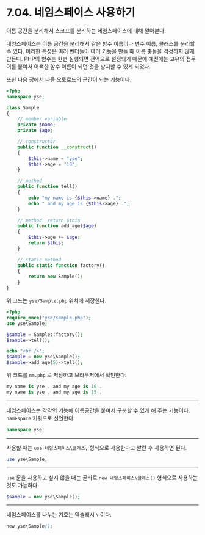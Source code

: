 # 7.04. 네임스페이스 사용하기

이름 공간을 분리해서 스코프를 분리하는 네임스페이스에 대해 알아본다.

네임스페이스는 이름 공간을 분리해서 같은 함수 이름이나 변수 이름, 클래스를 분리할 수 있다.
이러한 특성은 여러 벤더들이 여러 기능을 만들 때 이름 충돌을 걱정하지 않게 만든다. PHP의 함수는 한번 실행되면 전역으로 설정되기 때문에 예전에는 고유의 접두어를 붙여서 어색한 함수 이름이 되던 것을 방지할 수 있게 되었다.

또한 다음 장에서 나올 오토로드의 근간이 되는 기능이다.

```php
<?php
namespace yse;

class Sample
{
    // member variable
    private $name;
    private $age;

    // constructor
    public function __construct()
    {
        $this->name = "yse";
        $this->age = "10";
    }

    // method
    public function tell()
    {
        echo "my name is {$this->name} .";
        echo " and my age is {$this->age} .";
    }

    // method. return $this
    public function add_age($age)
    {
        $this->age += $age;
        return $this;
    }

    // static method
    public static function factory()
    {
        return new Sample();
    }
}
```

위 코드는 `yse/Sample.php` 위치에 저장한다.

```php
<?php
require_once("yse/sample.php");
use yse\Sample;

$sample = Sample::factory();
$sample->tell();

echo "<br />";
$sample = new yse\Sample();
$sample->add_age(5)->tell();
```

위 코드를 `nm.php` 로 저장하고 브라우저에서 확인한다.

```csharp
my name is yse . and my age is 10 .
my name is yse . and my age is 15 .
```

---

네임스페이스는 각각의 기능에 이름공간을 붙여서 구분할 수 있게 해 주는 기능이다.
`namespace` 키워드로 선언한다.

```cpp
namespace yse;
```

---

사용할 때는 `use 네임스페이스\클래스;` 형식으로 사용한다고 알린 후 사용하면 된다.

```perl
use yse\Sample;
```

---

`use` 문을 사용하고 싶지 않을 때는 곧바로 `new 네임스페이스\클래스()` 형식으로 사용하는 것도 가능하다.

```php
$sample = new yse\Sample();
```

---

네임스페이스를 나누는 기호는 역슬래시 `\` 이다.

```scss
new yse\Sample();
```
